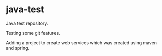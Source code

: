 # java-test
Java test repository.

Testing some git features.

Adding a project to create web services which was created using maven and spring.
